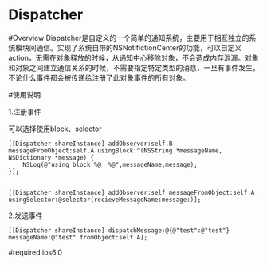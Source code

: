# Dispatcher
      
#Overview
   Dispatcher是自定义的一个简单的通知系统，主要用于相互独立的系统模块间通信。实现了系统自带的NSNotifictionCenter的功能，可以自定义action，无需在对象释放的时候，从通知中心移除对象，不会造成内存泄漏。对象和对象之间建立通信关系的时候，不需要指定特定类型的消息，一旦有事件发生，不论什么事件都会被传递给注册了此对象事件的所有对象。







#使用说明

1.注册事件
  
  可以选择使用block、selector
 
 
 
 
    [[Dispatcher shareInstance] addObserver:self.B messageFromObject:self.A usingBlock:^(NSString *messageName, NSDictionary *message) {
        NSLog(@"using block %@  %@",messageName,message);
    }];
    
    
    [[Dispatcher shareInstance] addObserver:self messageFromObject:self.A usingSelector:@selector(recieveMessageName:message:)];



2.发送事件



    [[Dispatcher shareInstance] dispatchMessage:@{@"test":@"test"} messageName:@"test" fromObject:self.A];
    
    
    



#required
   ios6.0